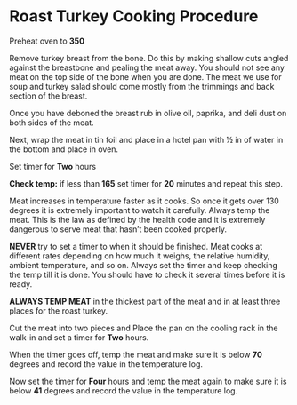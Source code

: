 # Roast Turkey Cooking Procedure

  
Preheat oven to **350**

Remove turkey breast from the bone. Do this by making shallow cuts angled against the breastbone and pealing the meat away. You should not see any meat on the top side of the bone when you are done. The meat we use for soup and turkey salad should come mostly from the trimmings and back section of the breast.

Once you have deboned the breast rub in olive oil, paprika, and deli dust on both sides of the meat.

Next, wrap the meat in tin foil and place in a hotel pan with ½ in of water in the bottom and place in oven.

Set timer for **Two** hours

**Check temp:** if less than **165** set timer for **20** minutes and repeat this step.

Meat increases in temperature faster as it cooks. So once it gets over 130 degrees it is extremely important to watch it carefully. Always temp the meat. This is the law as defined by the health code and it is extremely dangerous to serve meat that hasn’t been cooked properly.

**NEVER** try to set a timer to when it should be finished. Meat cooks at different rates depending on how much it weighs, the relative humidity, ambient temperature, and so on. Always set the timer and keep checking the temp till it is done. You should have to check it several times before it is ready.

**ALWAYS TEMP MEAT** in the thickest part of the meat and in at least three places for the roast turkey.

Cut the meat into two pieces and Place the pan on the cooling rack in the walk-in and set a timer for **Two** hours.

When the timer goes off, temp the meat and make sure it is below **70** degrees and record the value in the temperature log.

Now set the timer for **Four** hours and temp the meat again to make sure it is below **41** degrees and record the value in the temperature log.

